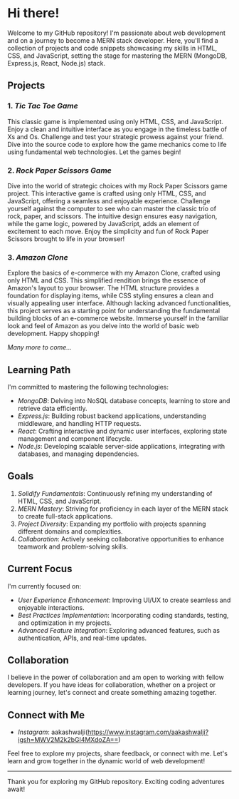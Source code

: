 

# Hi there!

Welcome to my GitHub repository! I'm passionate about web development and on a journey to become a MERN stack developer. Here, you'll find a collection of projects and code snippets showcasing my skills in HTML, CSS, and JavaScript, setting the stage for mastering the MERN (MongoDB, Express.js, React, Node.js) stack.

## Projects

### 1. *Tic Tac Toe Game*

This classic game is implemented using only HTML, CSS, and JavaScript. Enjoy a clean and intuitive interface as you engage in the timeless battle of Xs and Os. Challenge and test your strategic prowess against your friend. Dive into the source code to explore how the game mechanics come to life using fundamental web technologies. Let the games begin!

### 2. *Rock Paper Scissors Game*

Dive into the world of strategic choices with my Rock Paper Scissors game project. This interactive game is crafted using only HTML, CSS, and JavaScript, offering a seamless and enjoyable experience. Challenge yourself against the computer to see who can master the classic trio of rock, paper, and scissors. The intuitive design ensures easy navigation, while the game logic, powered by JavaScript, adds an element of excitement to each move. Enjoy the simplicity and fun of Rock Paper Scissors brought to life in your browser!

### 3. *Amazon Clone*

Explore the basics of e-commerce with my Amazon Clone, crafted using only HTML and CSS. This simplified rendition brings the essence of Amazon's layout to your browser. The HTML structure provides a foundation for displaying items, while CSS styling ensures a clean and visually appealing user interface. Although lacking advanced functionalities, this project serves as a starting point for understanding the fundamental building blocks of an e-commerce website. Immerse yourself in the familiar look and feel of Amazon as you delve into the world of basic web development. Happy shopping!

*Many more to come...*

## Learning Path

I'm committed to mastering the following technologies:

- *MongoDB*: Delving into NoSQL database concepts, learning to store and retrieve data efficiently.
- *Express.js*: Building robust backend applications, understanding middleware, and handling HTTP requests.
- *React*: Crafting interactive and dynamic user interfaces, exploring state management and component lifecycle.
- *Node.js*: Developing scalable server-side applications, integrating with databases, and managing dependencies.

## Goals

1. *Solidify Fundamentals*: Continuously refining my understanding of HTML, CSS, and JavaScript.
2. *MERN Mastery*: Striving for proficiency in each layer of the MERN stack to create full-stack applications.
3. *Project Diversity*: Expanding my portfolio with projects spanning different domains and complexities.
4. *Collaboration*: Actively seeking collaborative opportunities to enhance teamwork and problem-solving skills.

## Current Focus

I'm currently focused on:

- *User Experience Enhancement*: Improving UI/UX to create seamless and enjoyable interactions.
- *Best Practices Implementation*: Incorporating coding standards, testing, and optimization in my projects.
- *Advanced Feature Integration*: Exploring advanced features, such as authentication, APIs, and real-time updates.

## Collaboration

I believe in the power of collaboration and am open to working with fellow developers. If you have ideas for collaboration, whether on a project or learning journey, let's connect and create something amazing together.

## Connect with Me

- *Instagram*: aakashwalji(https://www.instagram.com/aakashwalji?igsh=MWV2M2k2bGl4MXdoZA==)

Feel free to explore my projects, share feedback, or connect with me. Let's learn and grow together in the dynamic world of web development!

---

Thank you for exploring my GitHub repository. Exciting coding adventures await!

